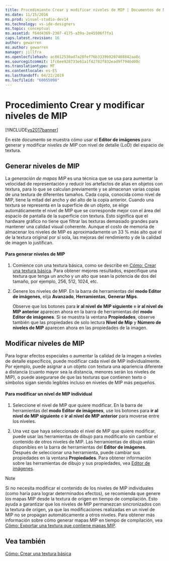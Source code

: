 ```yaml
---
title: Procedimiento Crear y modificar niveles de MIP | Documentos de Microsoft
ms.date: 11/15/2016
ms.prod: visual-studio-dev14
ms.technology: vs-ide-designers
ms.topic: conceptual
ms.assetid: f64d4369-2307-4175-a39a-2e45506f7fa1
caps.latest.revision: 16
author: gewarren
ms.author: gewarren
manager: jillfra
ms.openlocfilehash: ac8612530ad7a28fef76b3339b9207408842aa8c
ms.sourcegitcommit: 1fc6ee928733e61a1f42782f832ead9f7946d00c
ms.translationtype: MT
ms.contentlocale: es-ES
ms.lasthandoff: 04/22/2019
ms.locfileid: "60055098"
---
```

# <a name="how-to-create-and-modify-mip-levels"></a>Procedimiento Crear y modificar niveles de MIP
[!INCLUDE[vs2017banner](../includes/vs2017banner.md)]

En este documento se muestra cómo usar el **Editor de imágenes** para generar y modificar *niveles de MIP* con nivel de detalle (LoD) del espacio de textura.  
  
## <a name="generating-mip-levels"></a>Generar niveles de MIP  
 La *generación de mapas MIP* es una técnica que se usa para aumentar la velocidad de representación y reducir los artefactos de alias en objetos con textura, para lo que se calculan previamente y se almacenan varias copias de una textura de diferentes tamaños. Cada copia, conocida como nivel de MIP, tiene la mitad del ancho y del alto de la copia anterior. Cuando una textura se representa en la superficie de un objeto, se elige automáticamente el nivel de MIP que se corresponde mejor con el área del espacio de pantalla de la superficie con textura. Esto significa que el hardware gráfico no tiene que filtrar las texturas demasiado grandes para mantener una calidad visual coherente. Aunque el costo de memoria de almacenar los niveles de MIP es aproximadamente un 33 % más alto que el de la textura original por sí sola, las mejoras del rendimiento y de la calidad de imagen lo justifican.  
  
#### <a name="to-generate-mip-levels"></a>Para generar niveles de MIP  
  
1. Comience con una textura básica, como se describe en [Cómo: Crear una textura básica](../designers/how-to-create-a-basic-texture.md). Para obtener mejores resultados, especifique una textura que tenga un ancho y un alto que sean la potencia de dos del tamaño, por ejemplo, 256, 512, 1024, etc.  
  
2. Genere los niveles de MIP. En la barra de herramientas del **modo Editor de imágenes**, elija **Avanzado**, **Herramientas**, **Generar Mips**.  
  
     Observe que los botones para **ir al nivel de MIP siguiente** e **ir al nivel de MIP anterior** aparecen ahora en la barra de herramientas del **modo Editor de imágenes**. Si se muestra la ventana **Propiedades**, observe también que las propiedades de solo lectura **Nivel de Mip** y **Número de niveles de MIP** aparecen ahora en las propiedades de la imagen.  
  
## <a name="modifying-mip-levels"></a>Modificar niveles de MIP  
 Para lograr efectos especiales o aumentar la calidad de la imagen a niveles de detalle específicos, puede modificar cada nivel de MIP individualmente. Por ejemplo, puede asignar a un objeto con textura una apariencia diferente a distancia (cuanto mayor sea la distancia, menores serán los niveles de MIP), o puede asegurarse de que las texturas que contienen texto o símbolos sigan siendo legibles incluso en niveles de MIP más pequeños.  
  
#### <a name="to-modify-an-individual-mip-level"></a>Para modificar un nivel de MIP individual  
  
1. Seleccione el nivel de MIP que quiere modificar. En la barra de herramientas del **modo Editor de imágenes**, use los botones para **ir al nivel de MIP siguiente** e **ir al nivel de MIP anterior** para moverse entre los niveles.  
  
2. Una vez que haya seleccionado el nivel de MIP que quiere modificar, puede usar las herramientas de dibujo para modificarlo sin cambiar el contenido de otros niveles de MIP. Las herramientas de dibujo están disponibles en la barra de herramientas del **Editor de imágenes**. Después de seleccionar una herramienta, puede cambiar sus propiedades en la ventana **Propiedades**. Para obtener información sobre las herramientas de dibujo y sus propiedades, vea [Editor de imágenes](../designers/image-editor.md).  
  
> [!NOTE]
>  Si no necesita modificar el contenido de los niveles de MIP individuales (como haría para lograr determinados efectos), se recomienda que genere los mapas MIP desde la textura de origen en tiempo de compilación. Esto ayuda a garantizar que los niveles de MIP permanezcan sincronizados con la textura de origen, ya que las modificaciones realizadas en un nivel de MIP no se propagan automáticamente a otros niveles. Para obtener más información sobre cómo generar mapas MIP en tiempo de compilación, vea [Cómo: Exportar una textura que contiene mapas MIP](../designers/how-to-export-a-texture-that-contains-mipmaps.md).  
  
## <a name="see-also"></a>Vea también  
 [Cómo: Crear una textura básica](../designers/how-to-create-a-basic-texture.md)
